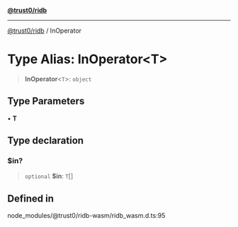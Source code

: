 [**@trust0/ridb**](../README.md)

***

[@trust0/ridb](../README.md) / InOperator

# Type Alias: InOperator\<T\>

> **InOperator**\<`T`\>: `object`

## Type Parameters

• **T**

## Type declaration

### $in?

> `optional` **$in**: `T`[]

## Defined in

node\_modules/@trust0/ridb-wasm/ridb\_wasm.d.ts:95
